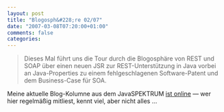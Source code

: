 ```yaml
---
layout: post
title: "Blogosph&#228;re 02/07"
date: "2007-03-08T07:20:00+01:00"
comments: false
categories: 
---
```


<blockquote>
<p>Dieses Mal f&#252;hrt uns die Tour durch die Blogosph&#228;re von REST und SOAP &#252;ber einen neuen JSR zur REST-Unterst&#252;tzung in Java vorbei an Java-Properties zu einem fehlgeschlagenen Software-Patent und dem Business-Case f&#252;r SOA.</p>
</blockquote>

<p>Meine aktuelle Blog-Kolumne aus dem JavaSPEKTRUM <a href="http://www.sigs.de/blog/js/?p=27">ist online</a> &#8212; wer hier regelm&#228;&#223;ig mitliest, kennt viel, aber nicht alles &#8230;</p>


